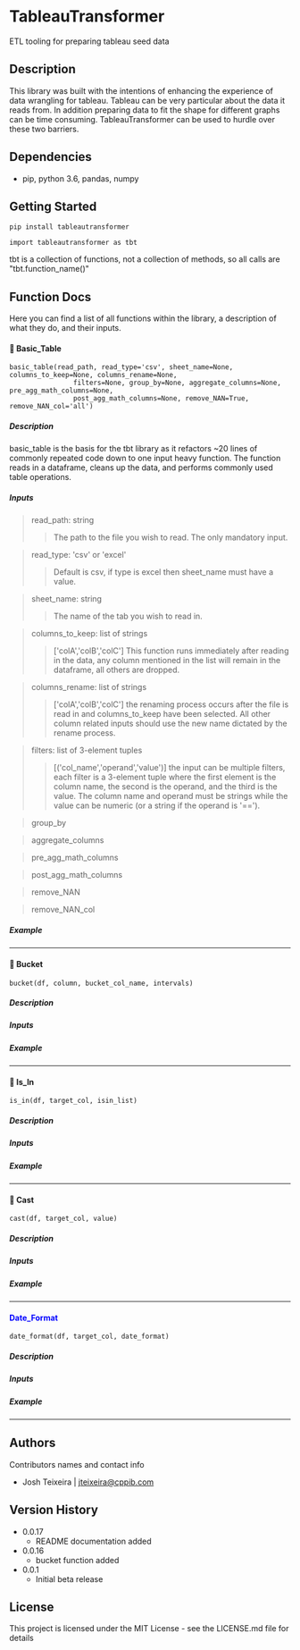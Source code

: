 # TableauTransformer

ETL tooling for preparing tableau seed data

## Description

This library was built with the intentions of enhancing the experience of data wrangling for tableau.
Tableau can be very particular about the data it reads from.
In addition preparing data to fit the shape for different graphs can be time consuming.
TableauTransformer can be used to hurdle over these two barriers.

## Dependencies

* pip, python 3.6, pandas, numpy

## Getting Started

```
pip install tableautransformer
```

```
import tableautransformer as tbt
```

tbt is a collection of functions, not a collection of methods, so all calls are "tbt.function_name()"

## Function Docs

Here you can find a list of all functions within the library, a description of what they do, and their inputs.

#### :large_blue_diamond: Basic_Table

```
basic_table(read_path, read_type='csv', sheet_name=None, columns_to_keep=None, columns_rename=None, 
                filters=None, group_by=None, aggregate_columns=None, pre_agg_math_columns=None, 
                post_agg_math_columns=None, remove_NAN=True, remove_NAN_col='all')
```

##### Description

basic_table is the basis for the tbt library as it refactors ~20 lines of commonly repeated code down to one input heavy function. The function reads in a dataframe, cleans up the data, and performs commonly used table operations.

##### Inputs

> read_path: string
>> The path to the file you wish to read. The only mandatory input.

> read_type: 'csv' or 'excel'
>> Default is csv, if type is excel then sheet_name must have a value.

> sheet_name: string
>> The name of the tab you wish to read in.

> columns_to_keep: list of strings
>> ['colA','colB','colC'] This function runs immediately after reading in the data, any column mentioned in the list will remain in the dataframe, all others are dropped.

> columns_rename: list of strings
>> ['colA','colB','colC'] the renaming process occurs after the file is read in and columns_to_keep have been selected. All other column related inputs should use the new name dictated by the rename process.

> filters: list of 3-element tuples
>> [('col_name','operand','value')] the input can be multiple filters, each filter is a 3-element tuple where the first element is the column name, the second is the operand, and the third is the value. The column name and operand must be strings while the value can be numeric (or a string if the operand is '==').

> group_by
>>

> aggregate_columns
>>

> pre_agg_math_columns
>>

> post_agg_math_columns
>>

> remove_NAN
>>

> remove_NAN_col
>>

##### Example


***

#### :large_blue_diamond: Bucket

```
bucket(df, column, bucket_col_name, intervals)
```

##### Description

##### Inputs

##### Example

***

#### :large_blue_diamond: Is_In

```
is_in(df, target_col, isin_list)
```

##### Description

##### Inputs

##### Example

***

#### :large_blue_diamond: Cast

```
cast(df, target_col, value)
```

##### Description

##### Inputs

##### Example

***

#### <span style="color:blue">Date_Format</span>

```
date_format(df, target_col, date_format)
```

##### Description

##### Inputs

##### Example

***

## Authors

Contributors names and contact info

* Josh Teixeira  |  jteixeira@cppib.com

## Version History

* 0.0.17
    * README documentation added
* 0.0.16
    * bucket function added
* 0.0.1
    * Initial beta release

## License

This project is licensed under the MIT License - see the LICENSE.md file for details
